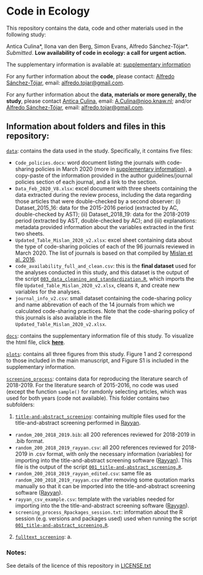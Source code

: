 # Code in Ecology

This repository contains the data, code and other materials used in the following study:

Antica Culina*, Ilona van den Berg, Simon Evans, Alfredo Sánchez-Tójar*. *Submitted*. **Low availability of code in ecology: a call for urgent action.**

The supplementary information is available at: [supplementary information](https://asanchez-tojar.github.io/code_in_ecology/supporting_information.html)

For any further information about the **code**, please contact: [Alfredo Sánchez-Tójar](https://scholar.google.co.uk/citations?hl=en&user=Sh-Rjq8AAAAJ&view_op=list_works&sortby=pubdate), email: alfredo.tojar@gmail.com. 

For any further information about the **data, materials or more generally, the study**, please contact [Antica Culina](https://scholar.google.com/citations?hl=en&user=9dgJnxEAAAAJ&view_op=list_works&sortby=pubdate), email: A.Culina@nioo.knaw.nl; and/or [Alfredo Sánchez-Tójar](https://scholar.google.co.uk/citations?hl=en&user=Sh-Rjq8AAAAJ&view_op=list_works&sortby=pubdate), email: alfredo.tojar@gmail.com.

## Information about folders and files in this repository:

[`data`](https://github.com/ASanchez-Tojar/code_in_ecology/tree/master/data): contains the data used in the study. Specifically, it contains five files: 
  - `Code_policies.docx`: word document listing the journals with code-sharing policies in March 2020 (more in [supplementary information](https://asanchez-tojar.github.io/code_in_ecology/supporting_information.html)), a copy-paste of the information provided in the author guidelines/journal policies section of each journal, and a link to the section.
  - `Data_Feb_2020_V8.xlsx`: excel document with three sheets containing the data extracted during the review process, including the data regarding those articles that were double-checked by a second observer: (i) Dataset_2015_16: data for the 2015-2016 period (extracted by AC, double-checked by AST); (ii) Dataset_2018_19: data for the 2018-2019 period (extracted by AST, double-checked by AC); and (iii) explanations: metadata provided information about the variables extracted in the first two sheets. 
  - `Updated_Table_Mislan_2020_v2.xlsx`: excel sheet containing data about the type of code-sharing policies of each of the 96 journals reviewed in March 2020. The list of journals is based on that compiled by [Mislan et al. 2016](https://doi.org/10.1016/j.tree.2015.11.006).
  - `code_availability_full_and_clean.csv`: this is the **final dataset** used for the analyses conducted in this study, and this dataset is the output of the script [`003_data_cleaning_and_standardization.R`](https://github.com/ASanchez-Tojar/code_in_ecology/blob/master/003_data_cleaning_and_standardization.R), which imports the file `Updated_Table_Mislan_2020_v2.xlsx`, cleans it, and create new variables for the analyses.
  - `journal_info_v2.csv`: small dataset containing the code-sharing policy and name abbrevation of each of the 14 journals from which we calculated code-sharing practices. Note that the code-sharing policy of this journals is also available in the file `Updated_Table_Mislan_2020_v2.xlsx`.

[`docs`](https://github.com/ASanchez-Tojar/code_in_ecology/tree/master/docs): contains the supplementary information file of this study. To visualize the html file, click [**here**](https://asanchez-tojar.github.io/code_in_ecology/supporting_information.html). 

[`plots`](https://github.com/ASanchez-Tojar/code_in_ecology/tree/master/plots): contains all three figures from this study. Figure 1 and 2 correspond to those included in the main manuscript, and Figure S1 is included in the supplementary information.

[`screening_process`](https://github.com/ASanchez-Tojar/code_in_ecology/tree/master/screening_process): contains data for reproducing the literature search of 2018-2019. For the literature search of 2015-2016, no code was used (except the function `sample()` for ramdonly selecting articles, which was used for both years (code not available). This folder contains two subfolders:
1. [`title-and-abstract_screening`](https://github.com/ASanchez-Tojar/code_in_ecology/tree/master/screening_process/title-and-abstract_screening): containing multiple files used for the title-and-abstract screening performed in [Rayyan](https://rayyan.qcri.org/).
  - `random_200_2018_2019.bib`: all 200 references reviewed for 2018-2019 in .bib format.
  - `random_200_2018_2019_rayyan.csv`: all 200 references reviewed for 2018-2019 in .csv format, with only the necessary information (variables) for importing into the title-and-abstract screening software ([Rayyan](https://rayyan.qcri.org/)). This file is the output of the script [`001_title-and-abstract_screening.R`](https://github.com/ASanchez-Tojar/code_in_ecology/blob/master/001_title-and-abstract_screening.R).
  - `random_200_2018_2019_rayyan_edited.csv`: same file as `random_200_2018_2019_rayyan.csv` after removing some quotation marks manually so that it can be imported into the title-and-abstract screening software ([Rayyan](https://rayyan.qcri.org/)). 
  - `rayyan_csv_example.csv`: template with the variables needed for importing into the the title-and-abstract screening software ([Rayyan](https://rayyan.qcri.org/)).
  - `screening_process_Rpackages_session.txt`: information about the R session (e.g. versions and packages used) used when running the script [`001_title-and-abstract_screening.R`](https://github.com/ASanchez-Tojar/code_in_ecology/blob/master/001_title-and-abstract_screening.R).
2. [`fulltext_screening`](https://github.com/ASanchez-Tojar/code_in_ecology/tree/master/screening_process/fulltext_screening):
a. 

### Notes:

See details of the licence of this repository in [LICENSE.txt](https://github.com/ASanchez-Tojar/meta-analysis_transgenerational_effects_commentary/blob/master/LICENSE.txt)
